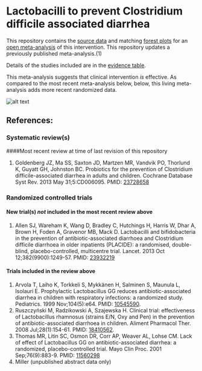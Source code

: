 Lactobacilli to prevent Clostridium difficile associated diarrhea
=================================

This repository contains the [source data](../../tree/master/data) and matching [forest plots](../../tree/master/forest%20plots) for an [open  meta-analysis](https://public.opencpu.org/ocpu/github/openMetaAnalysis/home/www/) of this intervention. This repository updates a previously published meta-analysis.(1)

Details of the studies included are in the [evidence table](../../wiki/Evidence-Table).

This meta-analysis suggests that clinical intervention *is* effective. As compared to the most recent meta-analysis below,  below, this living meta-analysis adds more recent randomized data.

![alt text](https://raw.githubusercontent.com/openMetaAnalysis/Lactobacilli-to-prevent-Clostridium-difficile-associated-diarrhea/master/forest%20plots/all%20trials.png "Principle results")

References:
----------------------------------

### Systematic review(s)
####Most recent review at time of last revision of this repository
1. Goldenberg JZ, Ma SS, Saxton JD, Martzen MR, Vandvik PO, Thorlund K, Guyatt GH, Johnston BC. Probiotics for the prevention of Clostridium difficile-associated diarrhea in adults and children. Cochrane Database Syst Rev. 2013 May 31;5:CD006095. PMID: [23728658](http://pubmed.gov/23728658)

### Randomized controlled trials
#### New trial(s) *not* included in the most recent review above
1. Allen SJ, Wareham K, Wang D, Bradley C, Hutchings H, Harris W, Dhar A, Brown H, Foden A, Gravenor MB, Mack D. Lactobacilli and bifidobacteria in the prevention of antibiotic-associated diarrhoea and Clostridium difficile diarrhoea
in older inpatients (PLACIDE): a randomised, double-blind, placebo-controlled, multicentre trial. Lancet. 2013 Oct 12;382(9900):1249-57. PMID: [23932219](http://pubmed.gov/23932219)

#### Trials included in the review above
1. Arvola T, Laiho K, Torkkeli S, Mykkänen H, Salminen S, Maunula L, Isolauri E.  Prophylactic Lactobacillus GG reduces antibiotic-associated diarrhea in children  with respiratory infections: a randomized study. Pediatrics. 1999 Nov;104(5):e64. PMID: [10545590](http://pubmed.gov/10545590).
2. Ruszczyński M, Radzikowski A, Szajewska H. Clinical trial: effectiveness of Lactobacillus rhamnosus (strains E/N, Oxy and Pen) in the prevention of antibiotic-associated diarrhoea in children. Aliment Pharmacol Ther. 2008 Jul;28(1):154-61. PMID: [18410562](http://pubmed.gov/18410562).
3. Thomas MR, Litin SC, Osmon DR, Corr AP, Weaver AL, Lohse CM. Lack of effect of Lactobacillus GG on antibiotic-associated diarrhea: a randomized, placebo-controlled trial. Mayo Clin Proc. 2001 Sep;76(9):883-9. PMID:
[11560298](http://pubmed.gov/11560298)
4. Miller (unpublished abstract data only)
